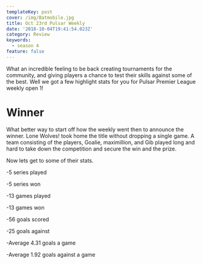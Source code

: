 ```yaml
---
templateKey: post
cover: /img/Batmobile.jpg
title: Oct 23rd Pulsar Weekly
date: '2018-10-04T19:41:54.023Z'
category: Review
keywords:
  - season 4
feature: false
---
```

What an incredible feeling to be back creating tournaments for the community, and giving players a chance to test their skills against some of the best. Well we got a few highlight stats for you for Pulsar Premier League weekly open 1!

# Winner

What better way to start off how the weekly went then to announce the winner. Lone Wolves! took home the title without dropping a single game. A team consisting of the players, Goalie, maximillion, and Gib played long and hard to take down the competition and secure the win and the prize. 

Now lets get to some of their stats. 

\-5 series played

\-5 series won

\-13 games played

\-13 games won

\-56 goals scored

\-25 goals against

\-Average 4.31 goals a game

\-Average 1.92 goals against a game
